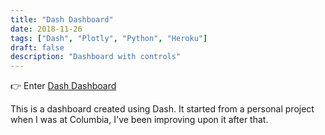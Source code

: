 ```yaml
---
title: "Dash Dashboard"
date: 2018-11-26
tags: ["Dash", "Plotly", "Python", "Heroku"]
draft: false
description: "Dashboard with controls"
---
```

👉 Enter [Dash Dashboard](https://ginnyg-columbiavizd01-techcomp.herokuapp.com/)

This is a dashboard created using Dash. It started from a personal project when I was at Columbia, I've been improving upon it after that.


